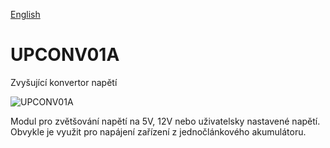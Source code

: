 
[English](./README.md)
<!--- module --->
# UPCONV01A
<!--- Emodule --->

<!--- subtitle ---> Zvyšující konvertor napětí <!--- Esubtitle --->

![UPCONV01A](/doc/img/UPCONV01A_QRcode.png)

<!--- description ---> Modul pro zvětšování napětí na 5V, 12V nebo uživatelsky nastavené napětí. Obvykle je využit pro napájení zařízení z jednočlánkového akumulátoru.<!--- Edescription --->
            